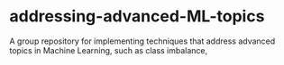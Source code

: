 # addressing-advanced-ML-topics
A group repository for implementing techniques that address advanced topics in Machine Learning, such as class imbalance, 

